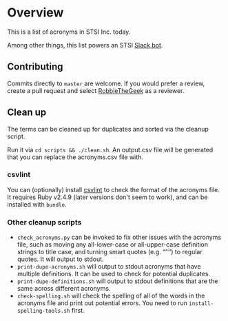 # Overview

This is a list of acronyms in STSI Inc. today.

Among other things, this list powers an STSI [Slack bot](https://github.com/robbiethegeek/wtf-bot).

## Contributing

Commits directly to `master` are welcome. If you would prefer a review, create a pull request and select [RobbieTheGeek](https://github.com/robbiethegeek) as a reviewer.

## Clean up
The terms can be cleaned up for duplicates and sorted via the cleanup script.

Run it via `cd scripts && ./clean.sh`. An output.csv file will be generated that you can replace the acronyms.csv file with.

### csvlint
You can (optionally) install [csvlint](https://github.com/theodi/csvlint.rb) to check the format of the acronyms file. It requires Ruby v2.4.9 (later versions don't seem to work), and can be installed with `bundle`.

### Other cleanup scripts
* `check_acronyms.py` can be invoked to fix other issues with the acronyms file, such as moving any all-lower-case or all-upper-case definition strings to title case, and turning smart quotes (e.g. “”‘’) to regular quotes. It will output to stdout.
* `print-dupe-acronyms.sh` will output to stdout acronyms that have multiple definitions. It can be used to check for potential duplicates.
* `print-dupe-definitions.sh` will output to stdout definitions that are the same across different acronyms.
* `check-spelling.sh` will check the spelling of all of the words in the acronyms file and print out potential errors. You need to run `install-spelling-tools.sh` first.

